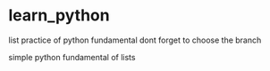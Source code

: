 # learn_python
list practice of python fundamental
dont forget to choose the branch

simple python fundamental of lists
